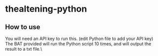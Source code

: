 # thealtening-python
## How to use
You will need an API key to run this. (edit Python file to add your API key)\
The BAT provided will run the Python script 10 times, and will output the result to a txt file.\
